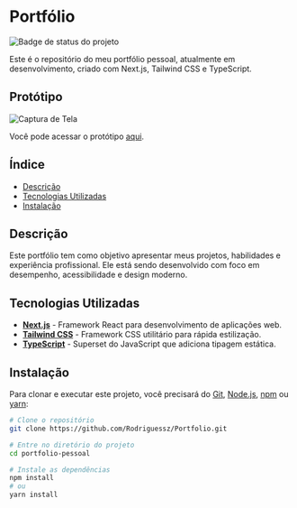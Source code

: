 # Portfólio

![Badge de status do projeto](https://img.shields.io/badge/status-em%20desenvolvimento-yellow)

Este é o repositório do meu portfólio pessoal, atualmente em desenvolvimento, criado com Next.js, Tailwind CSS e TypeScript.

## Protótipo


![Captura de Tela](link-da-imagem-exemplo.png)

Você pode acessar o protótipo [aqui](link-do-prototipo-online).

## Índice

- [Descrição](#descrição)
- [Tecnologias Utilizadas](#tecnologias-utilizadas)
- [Instalação](#instalação)

## Descrição

Este portfólio tem como objetivo apresentar meus projetos, habilidades e experiência profissional. Ele está sendo desenvolvido com foco em desempenho, acessibilidade e design moderno.

## Tecnologias Utilizadas

- **[Next.js](https://nextjs.org/)** - Framework React para desenvolvimento de aplicações web.
- **[Tailwind CSS](https://tailwindcss.com/)** - Framework CSS utilitário para rápida estilização.
- **[TypeScript](https://www.typescriptlang.org/)** - Superset do JavaScript que adiciona tipagem estática.

## Instalação

Para clonar e executar este projeto, você precisará do [Git](https://git-scm.com), [Node.js](https://nodejs.org/), [npm](https://www.npmjs.com/) ou [yarn](https://yarnpkg.com/):

```bash
# Clone o repositório
git clone https://github.com/Rodriguessz/Portfolio.git

# Entre no diretório do projeto
cd portfolio-pessoal

# Instale as dependências
npm install 
# ou
yarn install
